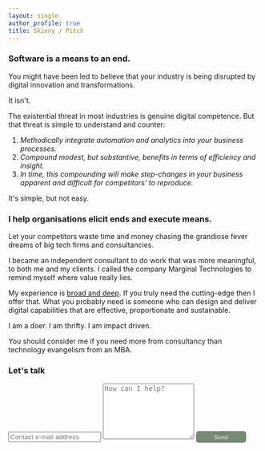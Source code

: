 ```yaml
---
layout: single
author_profile: true
title: Skinny / Pitch
---
```


### Software is a means to an end.

You might have been led to believe that your industry is being disrupted
by digital innovation and transformations.

It isn't.  

The existential threat in most industries is genuine digital competence.
But that threat is simple to understand and counter:

1. *Methodically integrate automation and analytics into your business processes.* 
2. *Compound modest, but substantive, benefits in terms of efficiency and insight.* 
3. *In time, this compounding will make step-changes in your business 
    apparent and difficult for competitors' to reproduce.*

It's simple, but not easy. 

### I help organisations elicit ends and execute means.
 
Let your competitors waste time and money chasing the grandiose fever dreams 
of big tech firms and consultancies.

I became an independent consultant to do work that was more meaningful, 
to both me and my clients. I called the company Marginal Technologies 
to remind myself where value really lies.

My experience is [broad and deep](https://www.linkedin.com/in/christopher-mcewan-850a0a62). 
If you truly need the cutting-edge then I offer that. What you probably need is someone 
who can design and deliver digital capabilities that are effective, proportionate and sustainable.

I am a doer. I am thrifty. I am impact driven. 

You should consider me if you need more from consultancy than technology evangelism from an MBA. 

### Let's talk

<form action="https://submit-form.com/j1CmLPsN" target="_self">
   <input type="text" name="email" placeholder="Contact e-mail address">
   <textarea name="message" placeholder="How can I help?" rows="7"></textarea>
   <button style="border-radius:5px;background-color:#768972;border:0px;font-size:smaller;padding:5px;color:#eeeeee;width:100px;" type="submit">Send</button>
</form>

